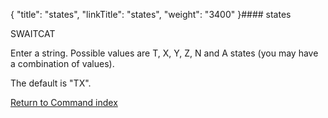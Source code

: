 {
    "title": "states",
    "linkTitle": "states",
    "weight": "3400"
}#### states

SWAITCAT

Enter a string. Possible values are T, X, Y, Z, N and A states   (you may have a combination of values).

The default is "TX".

[Return to Command index](../../)
